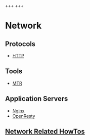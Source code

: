 +++
+++

# Network

## Protocols

-   [HTTP](file:network/http.org)

## Tools

-   [MTR](@/network/mtr.md)

## Application Servers

-   [Nginx](file:network/nginx.org)
-   [OpenResty](file:network/openresty.org)

## [Network Related HowTos](file:network/howtos.org)


